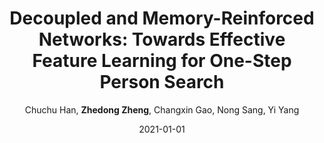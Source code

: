 ---
title: "Decoupled and Memory-Reinforced Networks: Towards Effective Feature Learning for One-Step Person Search"
collection: publications
permalink: /publication/2021-01-01-Decoupled-and-Memory-Reinforced-Networks-Towards-Effective-Feature-Learning-for-One-Step-Person-Search
date: 2021-01-01
doi: 
venue: 'AAAI'
paperurl: 'https://zdzheng.xyz/files/Han_Person_Search.pdf'
author: 'Chuchu Han,  <strong>Zhedong Zheng</strong>,  Changxin Gao,  Nong Sang,  Yi Yang'
citation: ' Chuchu Han,  Zhedong Zheng,  Changxin Gao,  Nong Sang,  Yi Yang, &quot;Decoupled and Memory-Reinforced Networks: Towards Effective Feature Learning for One-Step Person Search.&quot; AAAI, 2021.'
pub_year: '2021'
bib: >
    @inproceedings{han2021decoupled,<br>  
    author = "Han, Chuchu and Zheng, Zhedong and Gao, Changxin and Sang, Nong and Yang, Yi",<br>  
    title = "Decoupled and Memory-Reinforced Networks: Towards Effective Feature Learning for One-Step Person Search",<br>  
    booktitle = "AAAI",<br>  
    url = "https://zdzheng.xyz/files/Han\_Person\_Search.pdf",<br>  
    year = "2021"
    }

---
